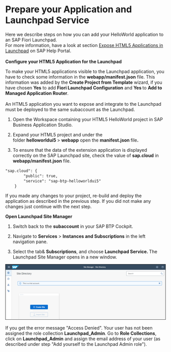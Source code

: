 <h1>Prepare your Application and Launchpad Service</h1>
<p "text-align: left;">Here we describe steps on how you can add your HelloWorld application to an SAP Fiori Launchpad.<br />For more information, have a look at section <a href="https://help.sap.com/viewer/ad4b9f0b14b0458cad9bd27bf435637d/Cloud/en-US/3a0e6d6b791c4c2189f6a0a424188362.html" target="_blank" rel="noopener">Expose HTML5 Applications in Launchpad</a> on SAP Help Portal.&nbsp;<br /><br /><strong>Configure your HTML5 Application for the Launchpad&nbsp;</strong></p>
<p>To make your HTML5 applications visible to the Launchpad application, you have to check some information in the <strong>webapp/manifest.json</strong> file. This information was added by the <strong>Create Project from Template</strong> wizard, if you have chosen <strong>Yes</strong> to add <strong>Fiori Launchpad Configuration</strong> and <strong>Yes </strong>to <strong>Add to Managed Application Router</strong>.&nbsp;<br /><br />An HTML5 application you want to expose and integrate to the Launchpad must be deployed to the same subaccount as the Launchpad.</p>



1. Open the Workspace containing your HTML5 HelloWorld project in SAP Business Application Studio.</p>

2. Expand your HTML5 project and under the folder&nbsp;<strong>helloworldui5&nbsp;</strong>&gt;&nbsp;<strong>webapp</strong> open the <strong>manifest.json </strong>file<strong>.</strong>

3. To ensure that the data of the extension application is displayed correctly on the SAP Launchpad site, check the value of <strong>sap.cloud</strong> in <strong>webapp/manifest.json</strong> file.

```
"sap.cloud": {
        "public": true,
        "service": "sap-btp-helloworldui5"
    }
```

If you made any changes to your project, re-build and deploy the application as described in the previous step. If you did not make any changes just continue with the next step.&nbsp;



**Open Launchpad Site Manager**

1. Switch back to the <strong>subaccount</strong> in your SAP BTP Cockpit.

2. Navigate to <strong>Services</strong> &gt;&nbsp;<strong>Instances and Subscriptions</strong>&nbsp;in the left navigation pane.

3. Select the tab& <strong>Subscriptions</strong>, and choose <strong>Launchpad Service. </strong>The Launchpad Site Manager opens in a new window.
  
  
![](../images/Open_site_directory.png)
  

If you get the error message "Access Denied". Your user has not been assigned the role collection <strong>Launchpad_Admin</strong>. Go to <strong>Role Collections</strong>, click on <strong>Launchpad_Admin</strong> and assign the email address of your user (as described under step "Add yourself to the Launchpad Admin role").
  
